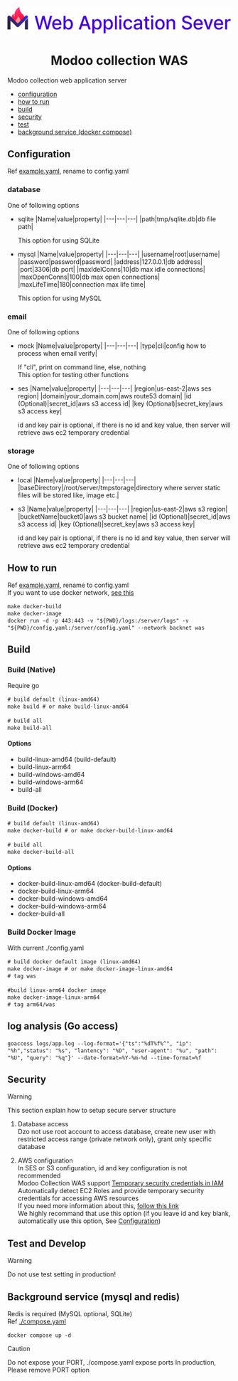 ![was_image](./docs/was.png)

<div align="center">
<h1>Modoo collection WAS</h1>
</div>

Modoo collection web application server

- [configuration](#configuration)
- [how to run](#how-to-run)
- [build](#build)
- [security](#security)
- [test](#test-and-develop)
- [background service (docker compose)](#background-service-mysql-and-redis)

## Configuration

Ref [example.yaml](./example.yaml), rename to config.yaml

### database

One of following options

- sqlite
  |Name|value|property|
  |---|---|---|
  |path|tmp/sqlite.db|db file path|

  This option for using SQLite

- mysql
  |Name|value|property|
  |---|---|---|
  |username|root|username|
  |password|password|password|
  |address|127.0.0.1|db address|
  |port|3306|db port|
  |maxIdelConns|10|db max idle connections|
  |maxOpenConns|100|db max open connections|
  |maxLifeTime|180|connection max life time|

  This option for using MySQL

### email

One of following options

- mock
  |Name|value|property|
  |---|---|---|
  |type|cli|config how to process when email verify|

  If "cli", print on command line, else, nothing  
  This option for testing other functions

- ses
  |Name|value|property|
  |---|---|---|
  |region|us-east-2|aws ses region|
  |domain|your_domain.com|aws route53 domain|
  |id (Optional)|secret_id|aws s3 access id|
  |key (Optional)|secret_key|aws s3 access key|

  id and key pair is optional, if there is no id and key value, then server will retrieve aws ec2 temporary credential

### storage

One of following options

- local
  |Name|value|property|
  |---|---|---|
  |baseDirectory|/root/server/tmpstorage|directory where server static files will be stored like, image etc.|

- s3
  |Name|value|property|
  |---|---|---|
  |region|us-east-2|aws s3 region|
  |bucketName|bucket0|aws s3 bucket name|
  |id (Optional)|secret_id|aws s3 access id|
  |key (Optional)|secret_key|aws s3 access key|

  id and key pair is optional, if there is no id and key value, then server will retrieve aws ec2 temporary credential

## How to run

Ref [example.yaml](./example.yaml), rename to config.yaml  
If you want to use docker network, [see this](https://docs.docker.com/network/)

```console
make docker-build
make docker-image
docker run -d -p 443:443 -v "${PWD}/logs:/server/logs" -v "${PWD}/config.yaml:/server/config.yaml" --network backnet was
```

## Build

### Build (Native)

Require go

```console
# build default (linux-amd64)
make build # or make build-linux-amd64

# build all
make build-all
```

#### Options

- build-linux-amd64 (build-default)
- build-linux-arm64
- build-windows-amd64
- build-windows-arm64
- build-all

### Build (Docker)

```console
# build default (linux-amd64)
make docker-build # or make docker-build-linux-amd64

# build all
make docker-build-all
```

#### Options

- docker-build-linux-amd64 (docker-build-default)
- docker-build-linux-arm64
- docker-build-windows-amd64
- docker-build-windows-arm64
- docker-build-all

### Build Docker Image

With current ./config.yaml

```console
# build docker default image (linux-amd64)
make docker-image # or make docker-image-linux-amd64
# tag was

#build linux-arm64 docker image
make docker-image-linux-arm64
# tag arm64/was
```

## log analysis (Go access)

```console
goaccess logs/app.log --log-format='{"ts":"%dT%f%^", "ip": "%h","status": "%s", "lantency": "%D", "user-agent": "%u", "path": "%U", "query": "%q"}' --date-format=%Y-%m-%d --time-format=%f
```

## Security

> [!WARNING]
> This section explain how to setup secure server structure

1. Database access  
   Dzo not use root account to access database, create new user with restricted access range (private network only), grant only specific database

2. AWS configuration  
   In SES or S3 configuration, id and key configuration is not recommended  
   Modoo Collection WAS support [Temporary security credentials in IAM](https://docs.aws.amazon.com/IAM/latest/UserGuide/id_credentials_temp.html)  
   Automatically detect EC2 Roles and provide temporary security credentials for accessing AWS resources  
   If you need more information about this, [follow this link](https://docs.aws.amazon.com/IAM/latest/UserGuide/id_roles_use_switch-role-ec2.html)  
   We highly recommand that use this option (if you leave id and key blank, automatically use this option, See [Configuration](#configuration))

## Test and Develop

> [!WARNING]
> Do not use test setting in production!

## Background service (mysql and redis)

Redis is required (MySQL optional, SQLite)  
Ref [./compose.yaml](./compose.yaml)

```console
docker compose up -d
```

> [!CAUTION]
> Do not expose your PORT, ./compose.yaml expose ports
> In production, Please remove PORT option
